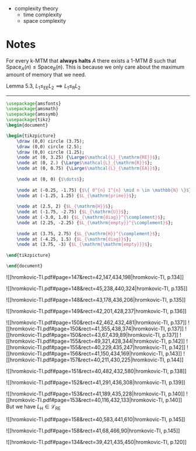 
- complexity theory
	- time complexity
	- space complexity


# Notes

For every k-MTM that **always halts** $A$ there exists a 1-MTM $B$ such that $\mathrm{Space}_{A}(n) \leq \mathrm{Space}_{B}(n)$. This is because we only care about the maximum amount of memory that we need.

Lemma 5.3, $L_{1} \leq_{\mathrm{EE}} L_{2} \implies L_{1} \leq_{\mathrm{R}} L_{2}$




___



```tikz
\usepackage{amsfonts}
\usepackage{amsmath}
\usepackage{amssymb}
\usepackage{tikz}
\begin{document}

\begin{tikzpicture}
	\draw (0,0) circle (3.75);
	\draw (0,0) circle (2.5);
	\draw (0,0) circle (1.25);
	\node at (0, 3.25) {\Large$\mathcal{L}_{\mathrm{RE}}$};
	\node at (0, 2.) {\Large$\mathcal{L}_{\mathrm{R}}$};
	\node at (0, 0.75) {\Large$\mathcal{L}_{\mathrm{EA}}$};
	
	\node at (0, 0) {$\dots$};
	
	\node at (-0.25, -1.75) {$\{ 0^{n} 1^{n} \mid n \in \mathbb{N} \}$};
	\node at (-1.25, 1.25) {$L_{\mathrm{prime}}$};
	
	\node at (2.5, 2) {$L_{\mathrm{H}}$};
	\node at (-1.75, -2.75) {$L_{\mathrm{U}}$};
	\node at (-3.0, 1.0) {$L_{\mathrm{diag}}^{\complement}$};
	\node at (2.25, -2.25) {$L_{\mathrm{empty}}^{\complement}$};
	
	\node at (3.75, 2.75) {$L_{\mathrm{H}}^{\complement}$};
	\node at (-4.25, 1.5) {$L_{\mathrm{diag}}$};
	\node at (3.75, -3) {$L_{\mathrm{\mathrm{empty}}}$};
	
\end{tikzpicture}

\end{document}
```




![[hromkovic-TI.pdf#page=147&rect=42,147,434,198|hromkovic-TI, p.134]]



![[hromkovic-TI.pdf#page=148&rect=45,238,440,324|hromkovic-TI, p.135]]



![[hromkovic-TI.pdf#page=148&rect=43,178,436,206|hromkovic-TI, p.135]]


![[hromkovic-TI.pdf#page=149&rect=42,201,428,237|hromkovic-TI, p.136]]



![[hromkovic-TI.pdf#page=150&rect=42,462,432,481|hromkovic-TI, p.137]]
![[hromkovic-TI.pdf#page=150&rect=41,355,438,374|hromkovic-TI, p.137]]
![[hromkovic-TI.pdf#page=150&rect=43,67,439,89|hromkovic-TI, p.137]]
![[hromkovic-TI.pdf#page=155&rect=49,321,428,344|hromkovic-TI, p.142]]
![[hromkovic-TI.pdf#page=155&rect=40,229,435,247|hromkovic-TI, p.142]]
![[hromkovic-TI.pdf#page=156&rect=41,150,434,169|hromkovic-TI, p.143]]
![[hromkovic-TI.pdf#page=157&rect=40,211,430,225|hromkovic-TI, p.144]]



![[hromkovic-TI.pdf#page=151&rect=40,482,432,580|hromkovic-TI, p.138]]

![[hromkovic-TI.pdf#page=152&rect=41,291,436,308|hromkovic-TI, p.139]]



![[hromkovic-TI.pdf#page=153&rect=41,189,435,228|hromkovic-TI, p.140]]
![[hromkovic-TI.pdf#page=153&rect=40,116,432,133|hromkovic-TI, p.140]]
But we have $L_{\mathrm{H}} \in \mathcal{L}_{\mathrm{RE}}$








![[hromkovic-TI.pdf#page=158&rect=40,583,441,610|hromkovic-TI, p.145]]


![[hromkovic-TI.pdf#page=158&rect=41,68,466,90|hromkovic-TI, p.145]]






![[hromkovic-TI.pdf#page=134&rect=39,421,435,450|hromkovic-TI, p.120]]